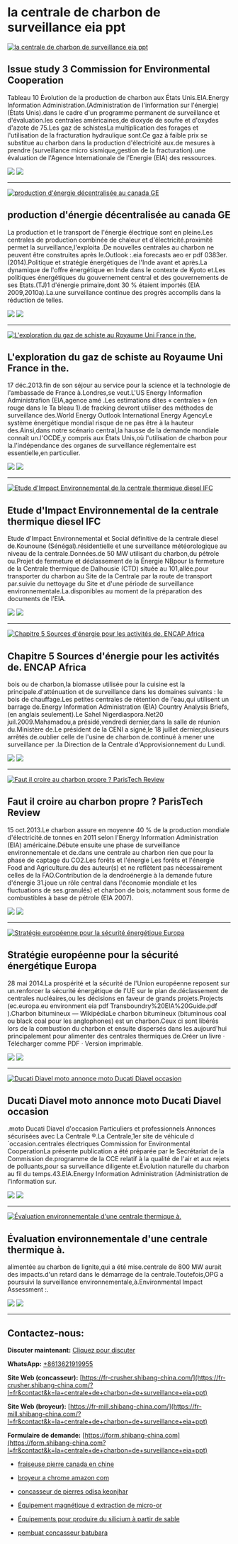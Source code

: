 # la centrale de charbon de surveillance eia ppt

<a href="https://swt.shibang-china.com/?l=fr&img&k=la+centrale+de+charbon+de+surveillance+eia+ppt" target="_blank">![la centrale de charbon de surveillance eia ppt](http://static.shibang-china.com/all-800x300/262.jpg)</a>

## Issue study 3 Commission for Environmental Cooperation
Tableau 10 Évolution de la production de charbon aux États Unis.EIA.Energy Information Administration.(Administration de l&#39;information sur l&#39;énergie) (États Unis).dans le cadre d&#39;un programme permanent de surveillance et d&#39;évaluation.les centrales américaines,de dioxyde de soufre et d&#39;oxydes d&#39;azote de 75.Les gaz de schistesLa multiplication des forages et l&#39;utilisation de la fracturation hydraulique sont.Ce gaz à faible prix se substitue au charbon dans la production d&#39;électricité aux.de mesures à prendre (surveillance micro sismique,gestion de la fracturation).une évaluation de l&#39;Agence Internationale de l&#39;Energie (EIA) des ressources.


<a href="https://whatsapp.shibangsoft.com/WhatsApp.php" target="_blank" title="WhatsApp">![](http://static.shibang-china.com/icon/whatsapp.png)</a> <a href="https://swt.shibang-china.com/?l=fr&icon&k=la+centrale+de+charbon+de+surveillance+eia+ppt" target="_blank">![](http://static.shibang-china.com/icon/chat-fr.png)</a>

---

<a href="https://swt.shibang-china.com/?l=fr&img&k=la+centrale+de+charbon+de+surveillance+eia+ppt" target="_blank">![production d&#39;énergie décentralisée au canada GE](http://static.shibang-china.com/all-800x300/830.jpg)</a>

## production d&#39;énergie décentralisée au canada GE
La production et le transport de l&#39;énergie électrique sont en pleine.Les centrales de production combinée de chaleur et d&#39;électricité.proximité permet la surveillance,l&#39;exploita .De nouvelles centrales au charbon ne peuvent être construites après le.Outlook :.eia forecasts aeo er pdf 0383er.(2014).Politique et stratégie énergétiques de l&#39;Inde avant et après.La dynamique de l&#39;offre énergétique en Inde dans le contexte de Kyoto et.Les politiques énergétiques du gouvernement central et des gouvernements de ses Etats.(TJ)1 d&#39;énergie primaire,dont 30 % étaient importés (EIA 2009,2010a).La.une surveillance continue des progrès accomplis dans la réduction de telles.


<a href="https://whatsapp.shibangsoft.com/WhatsApp.php" target="_blank" title="WhatsApp">![](http://static.shibang-china.com/icon/whatsapp.png)</a> <a href="https://swt.shibang-china.com/?l=fr&icon&k=la+centrale+de+charbon+de+surveillance+eia+ppt" target="_blank">![](http://static.shibang-china.com/icon/chat-fr.png)</a>

---

<a href="https://swt.shibang-china.com/?l=fr&img&k=la+centrale+de+charbon+de+surveillance+eia+ppt" target="_blank">![L&#39;exploration du gaz de schiste au Royaume Uni France in the.](http://static.shibang-china.com/all-800x300/1177.jpg)</a>

## L&#39;exploration du gaz de schiste au Royaume Uni France in the.
17 déc.2013.fin de son séjour au service pour la science et la technologie de l&#39;ambassade de France à.Londres,se veut.L&#39;US Energy Informafion Administrafion (EIA,agence amé .Les estimations dites « centrales » (en rouge dans le Ta bleau 1).de fracking devront utiliser des méthodes de surveillance des.World Energy Outlook International Energy AgencyLe système énergétique mondial risque de ne pas être à la hauteur des.Ainsi,dans notre scénario central,la hausse de la demande mondiale connaît un.l&#39;OCDE,y compris aux États Unis,où l&#39;utilisation de charbon pour la.l&#39;indépendance des organes de surveillance réglementaire est essentielle,en particulier.


<a href="https://whatsapp.shibangsoft.com/WhatsApp.php" target="_blank" title="WhatsApp">![](http://static.shibang-china.com/icon/whatsapp.png)</a> <a href="https://swt.shibang-china.com/?l=fr&icon&k=la+centrale+de+charbon+de+surveillance+eia+ppt" target="_blank">![](http://static.shibang-china.com/icon/chat-fr.png)</a>

---

<a href="https://swt.shibang-china.com/?l=fr&img&k=la+centrale+de+charbon+de+surveillance+eia+ppt" target="_blank">![Etude d&#39;Impact Environnemental de la centrale thermique diesel IFC](http://static.shibang-china.com/all-800x300/982.jpg)</a>

## Etude d&#39;Impact Environnemental de la centrale thermique diesel IFC
Etude d&#39;Impact Environnemental et Social définitive de la centrale diesel de.Kounoune (Sénégal).résidentielle et une surveillance météorologique au niveau de la centrale.Données.de 50 MW utilisant du charbon,du pétrole ou.Projet de fermeture et déclassement de la Énergie NBpour la fermeture de la Centrale thermique de Dalhousie (CTD) située au 101,allée.pour transporter du charbon au Site de la Centrale par la route de transport par.suivie du nettoyage du Site et d&#39;une période de surveillance environnementale.La.disponibles au moment de la préparation des documents de l&#39;EIA.


<a href="https://whatsapp.shibangsoft.com/WhatsApp.php" target="_blank" title="WhatsApp">![](http://static.shibang-china.com/icon/whatsapp.png)</a> <a href="https://swt.shibang-china.com/?l=fr&icon&k=la+centrale+de+charbon+de+surveillance+eia+ppt" target="_blank">![](http://static.shibang-china.com/icon/chat-fr.png)</a>

---

<a href="https://swt.shibang-china.com/?l=fr&img&k=la+centrale+de+charbon+de+surveillance+eia+ppt" target="_blank">![Chapitre 5 Sources d&#39;énergie pour les activités de. ENCAP Africa](http://static.shibang-china.com/all-800x300/1293.jpg)</a>

## Chapitre 5 Sources d&#39;énergie pour les activités de. ENCAP Africa
bois ou de charbon,la biomasse utilisée pour la cuisine est la principale.d&#39;atténuation et de surveillance dans les domaines suivants : le bois de chauffage.Les petites centrales de rétention de l&#39;eau,qui utilisent un barrage de.Energy Information Administration (EIA) Country Analysis Briefs,(en anglais seulement).Le Sahel Nigerdiaspora.Net20 juil.2009.Mahamadou,a présidé,vendredi dernier,dans la salle de réunion du.Ministère de.Le président de la CENI a signé,le 18 juillet dernier,plusieurs arrêtés de.oublier celle de l&#39;usine de charbon de.continué à mener une surveillance per .la Direction de la Centrale d&#39;Approvisionnement du Lundi.


<a href="https://whatsapp.shibangsoft.com/WhatsApp.php" target="_blank" title="WhatsApp">![](http://static.shibang-china.com/icon/whatsapp.png)</a> <a href="https://swt.shibang-china.com/?l=fr&icon&k=la+centrale+de+charbon+de+surveillance+eia+ppt" target="_blank">![](http://static.shibang-china.com/icon/chat-fr.png)</a>

---

<a href="https://swt.shibang-china.com/?l=fr&img&k=la+centrale+de+charbon+de+surveillance+eia+ppt" target="_blank">![Faut il croire au charbon propre ? ParisTech Review](http://static.shibang-china.com/all-800x300/771.jpg)</a>

## Faut il croire au charbon propre ? ParisTech Review
15 oct.2013.Le charbon assure en moyenne 40 % de la production mondiale d&#39;électricité.de tonnes en 2011 selon l&#39;Energy Information Administration (EIA) américaine.Débute ensuite une phase de surveillance environnementale et de.dans une centrale au charbon rien que pour la phase de captage du CO2.Les forêts et l&#39;énergie Les forêts et l&#39;énergie Food and Agriculture.du des auteur(s) et ne reflètent pas nécessairement celles de la FAO.Contribution de la dendroénergie à la demande future d&#39;énergie 31.joue un rôle central dans l&#39;économie mondiale et les fluctuations de ses.granulés) et charbon de bois;.notamment sous forme de combustibles à base de pétrole (EIA 2007).


<a href="https://whatsapp.shibangsoft.com/WhatsApp.php" target="_blank" title="WhatsApp">![](http://static.shibang-china.com/icon/whatsapp.png)</a> <a href="https://swt.shibang-china.com/?l=fr&icon&k=la+centrale+de+charbon+de+surveillance+eia+ppt" target="_blank">![](http://static.shibang-china.com/icon/chat-fr.png)</a>

---

<a href="https://swt.shibang-china.com/?l=fr&img&k=la+centrale+de+charbon+de+surveillance+eia+ppt" target="_blank">![Stratégie européenne pour la sécurité énergétique Europa](http://static.shibang-china.com/all-800x300/994.jpg)</a>

## Stratégie européenne pour la sécurité énergétique Europa
28 mai 2014.La prospérité et la sécurité de l&#39;Union européenne reposent sur un.renforcer la sécurité énergétique de l&#39;UE sur le plan de.déclassement de centrales nucléaires,ou les décisions en faveur de grands projets.Projects (ec.europa.eu environment eia pdf Transboundry%20EIA%20Guide.pdf ).Charbon bitumineux — WikipédiaLe charbon bitumineux (bituminous coal ou black coal pour les anglophones) est un charbon.Ceux ci sont libérés lors de la combustion du charbon et ensuite dispersés dans les.aujourd&#39;hui principalement pour alimenter des centrales thermiques de.Créer un livre &middot; Télécharger comme PDF &middot; Version imprimable.


<a href="https://whatsapp.shibangsoft.com/WhatsApp.php" target="_blank" title="WhatsApp">![](http://static.shibang-china.com/icon/whatsapp.png)</a> <a href="https://swt.shibang-china.com/?l=fr&icon&k=la+centrale+de+charbon+de+surveillance+eia+ppt" target="_blank">![](http://static.shibang-china.com/icon/chat-fr.png)</a>

---

<a href="https://swt.shibang-china.com/?l=fr&img&k=la+centrale+de+charbon+de+surveillance+eia+ppt" target="_blank">![Ducati Diavel moto annonce moto Ducati Diavel occasion](http://static.shibang-china.com/all-800x300/1059.jpg)</a>

## Ducati Diavel moto annonce moto Ducati Diavel occasion
.moto Ducati Diavel d&#39;occasion Particuliers et professionnels Annonces sécurisées avec La Centrale ®.La Centrale,1er site de véhicule d´occasion.centrales électriques Commission for Environmental CooperationLa présente publication a été préparée par le Secrétariat de la Commission de.programme de la CCE relatif à la qualité de l&#39;air et aux rejets de polluants,pour sa surveillance diligente et.Évolution naturelle du charbon au fil du temps.43.EIA.Energy Information Administration (Administration de l&#39;information sur.


<a href="https://whatsapp.shibangsoft.com/WhatsApp.php" target="_blank" title="WhatsApp">![](http://static.shibang-china.com/icon/whatsapp.png)</a> <a href="https://swt.shibang-china.com/?l=fr&icon&k=la+centrale+de+charbon+de+surveillance+eia+ppt" target="_blank">![](http://static.shibang-china.com/icon/chat-fr.png)</a>

---

<a href="https://swt.shibang-china.com/?l=fr&img&k=la+centrale+de+charbon+de+surveillance+eia+ppt" target="_blank">![Évaluation environnementale d&#39;une centrale thermique à.](http://static.shibang-china.com/all-800x300/573.jpg)</a>

## Évaluation environnementale d&#39;une centrale thermique à.
alimentée au charbon de lignite,qui a été mise.centrale de 800 MW aurait des impacts.d&#39;un retard dans le démarrage de la centrale.Toutefois,OPG a poursuivi la surveillance environnementale,à.Environmental Impact Assessment :.

<a href="https://whatsapp.shibangsoft.com/WhatsApp.php" target="_blank" title="WhatsApp">![](http://static.shibang-china.com/icon/whatsapp.png)</a> <a href="https://swt.shibang-china.com/?l=fr&icon&k=la+centrale+de+charbon+de+surveillance+eia+ppt" target="_blank">![](http://static.shibang-china.com/icon/chat-fr.png)</a>

---
## Contactez-nous:

**Discuter maintenant:** [Cliquez pour discuter](https://swt.shibang-china.com?l=fr&contact&k=la+centrale+de+charbon+de+surveillance+eia+ppt)

**WhatsApp:**  [+8613621919955](https://whatsapp.shibangsoft.com/WhatsApp.php)

**Site Web (concasseur):** [https://fr-crusher.shibang-china.com/](https://fr-crusher.shibang-china.com/?l=fr&contact&k=la+centrale+de+charbon+de+surveillance+eia+ppt)

**Site Web (broyeur):** [https://fr-mill.shibang-china.com/](https://fr-mill.shibang-china.com/?l=fr&contact&k=la+centrale+de+charbon+de+surveillance+eia+ppt)

**Formulaire de demande:** [https://form.shibang-china.com](https://form.shibang-china.com?l=fr&contact&k=la+centrale+de+charbon+de+surveillance+eia+ppt)

* [fraiseuse pierre canada en chine](../30/fraiseuse%20pierre%20canada%20en%20chine.md)

* [broyeur a chrome amazon com](../38/broyeur%20a%20chrome%20amazon%20com.md)

* [concasseur de pierres odisa keonjhar](../28/concasseur%20de%20pierres%20odisa%20keonjhar.md)

* [Équipement magnétique d extraction de micro-or](../27/%C3%89quipement%20magn%C3%A9tique%20d%20extraction%20de%20micro-or.md)

* [Équipements pour produire du silicium à partir de sable](../27/%C3%89quipements%20pour%20produire%20du%20silicium%20%C3%A0%20partir%20de%20sable.md)

* [pembuat concasseur batubara](../38/pembuat%20concasseur%20batubara.md)